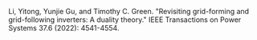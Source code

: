 Li, Yitong, Yunjie Gu, and Timothy C. Green. "Revisiting grid-forming and grid-following inverters: A duality theory." IEEE Transactions on Power Systems 37.6 (2022): 4541-4554.
